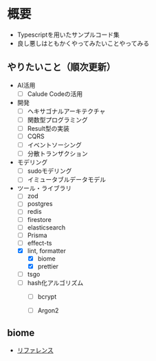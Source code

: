 # 概要

- Typescriptを用いたサンプルコード集
- 良し悪しはともかくやってみたいことやってみる

## やりたいこと（順次更新）

- AI活用
  - [ ] Calude Codeの活用
- 開発
  - [ ] ヘキサゴナルアーキテクチャ
  - [ ] 関数型プログラミング
  - [ ] Result型の実装
  - [ ] CQRS
  - [ ] イベントソーシング
  - [ ] 分散トランザクション
- モデリング
  - [ ] sudoモデリング
  - [ ] イミュータブルデータモデル
- ツール・ライブラリ
  - [ ] zod
  - [ ] postgres
  - [ ] redis
  - [ ] firestore
  - [ ] elasticsearch
  - [ ] Prisma
  - [ ] effect-ts
  - [x] lint, formatter
    - [x] biome
    - [x] prettier
  - [ ] tsgo
  - [ ] hash化アルゴリズム
    - [ ] bcrypt
    - [ ] Argon2


## biome

- [リファレンス](https://biomejs.dev/ja/reference/configuration/#javascriptformatterquotestyle)
